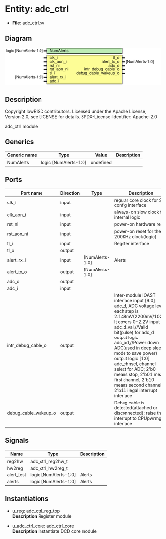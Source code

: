 # Entity: adc_ctrl

- **File**: adc_ctrl.sv
## Diagram

![Diagram](adc_ctrl.svg "Diagram")
## Description

 Copyright lowRISC contributors.
 Licensed under the Apache License, Version 2.0, see LICENSE for details.
 SPDX-License-Identifier: Apache-2.0

 adc_ctrl module

## Generics

| Generic name | Type                  | Value     | Description |
| ------------ | --------------------- | --------- | ----------- |
| NumAlerts    | logic [NumAlerts-1:0] | undefined |             |
## Ports

| Port name            | Direction | Type            | Description                                                                                                                                                                                                                                                                                                                                                                                                        |
| -------------------- | --------- | --------------- | ------------------------------------------------------------------------------------------------------------------------------------------------------------------------------------------------------------------------------------------------------------------------------------------------------------------------------------------------------------------------------------------------------------------ |
| clk_i                | input     |                 | regular core clock for SW config interface                                                                                                                                                                                                                                                                                                                                                                         |
| clk_aon_i            | input     |                 | always-on slow clock for internal logic                                                                                                                                                                                                                                                                                                                                                                            |
| rst_ni               | input     |                 | power-on hardware reset                                                                                                                                                                                                                                                                                                                                                                                            |
| rst_aon_ni           | input     |                 | power-on reset for the 200KHz clock(logic)                                                                                                                                                                                                                                                                                                                                                                         |
| tl_i                 | input     |                 | Regster interface                                                                                                                                                                                                                                                                                                                                                                                                  |
| tl_o                 | output    |                 |                                                                                                                                                                                                                                                                                                                                                                                                                    |
| alert_rx_i           | input     | [NumAlerts-1:0] |  Alerts                                                                                                                                                                                                                                                                                                                                                                                                            |
| alert_tx_o           | output    | [NumAlerts-1:0] |                                                                                                                                                                                                                                                                                                                                                                                                                    |
| adc_o                | output    |                 |                                                                                                                                                                                                                                                                                                                                                                                                                    |
| adc_i                | input     |                 |                                                                                                                                                                                                                                                                                                                                                                                                                    |
| intr_debug_cable_o   | output    |                 | Inter-module IOAST interface input  [9:0] adc_d, ADC voltage level, each step is 2.148mV(2200mV/1024). It covers 0-2.2V input  adc_d_val,//Valid bit(pulse) for adc_d output logic adc_pd,//Power down ADC(used in deep sleep mode to save power) output logic [1:0] adc_chnsel, channel select for ADC; 2'b0 means stop, 2'b01 means first channel, 2'b10 means second channel, 2'b11 ilegal interrupt interface  |
| debug_cable_wakeup_o | output    |                 |  Debug cable is detected(attached or disconnected); raise the interrupt to CPUpwrmgr interface                                                                                                                                                                                                                                                                                                                     |
## Signals

| Name       | Type                  | Description |
| ---------- | --------------------- | ----------- |
| reg2hw     | adc_ctrl_reg2hw_t     |             |
| hw2reg     | adc_ctrl_hw2reg_t     |             |
| alert_test | logic [NumAlerts-1:0] |  Alerts     |
| alerts     | logic [NumAlerts-1:0] |  Alerts     |
## Instantiations

- u_reg: adc_ctrl_reg_top
</br>**Description**
 Register module

- u_adc_ctrl_core: adc_ctrl_core
</br>**Description**
 Instantiate DCD core module

